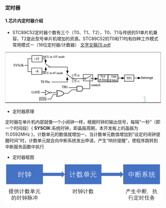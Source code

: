 ### 定时器

#### 1.芯片内定时器介绍

* STC89C52定时器个数有三个（T0、T1、T2），T0、T1与传统的51单片机兼容，T2是此型号单片机增加的资源。STC89C52的T0和T1均有四种工作模式 常用模式一（16位定时器/计数器） [文字文稿(1).pdf](https://github.com/XUICST/git-grammar/blob/main/%E8%AE%A1%E6%97%B6%E5%99%A8%E6%9E%84%E5%9B%BE.pdf)

![](https://github.com/XUICST/git-grammar/blob/main/image-20230118234344461.png)



* 定时器原理

定时器在单片机内部就像一个小闹钟一样，根据时钟的输出信号，每隔“一秒”（即一个时间段）{ **SYSClK**:系统时钟，即晶振周期，本开发板上的晶振为11.0592MHz }，计数单元的数值就增加一，当计数单元数值增加到“设定的闹钟提醒时间”时，计数单元就会向中断系统发出申请，产生“响铃提醒”，使程序跳转到中断服务函数中执行

* 定时器框图

  

![image-20230119162151796](https://github.com/XUICST/git-grammar/blob/main/image-20230119162151796.png)





